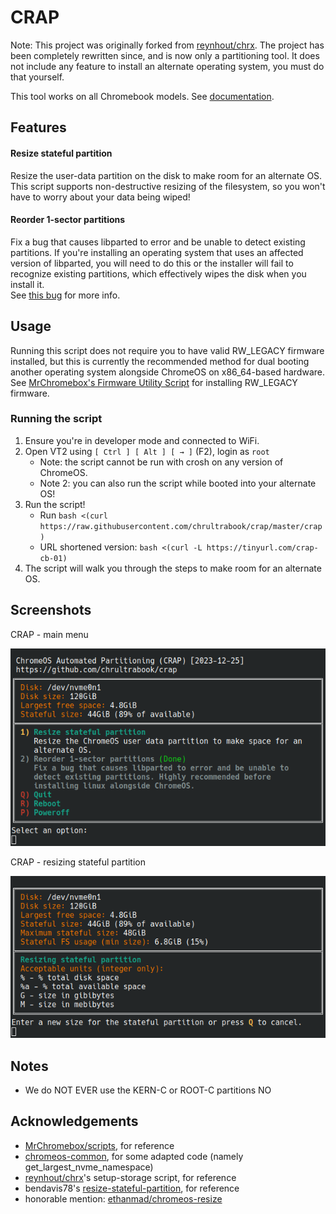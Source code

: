 # CRAP

Note: This project was originally forked from [reynhout/chrx](https://github.com/reynhout/chrx).
The project has been completely rewritten since, and is now only a partitioning tool.
It does not include any feature to install an alternate operating system, you must do that yourself.

This tool works on all Chromebook models. See [documentation](https://chrultrabook.github.io/docs/docs/firmware/supported-devices.html).

## Features

#### Resize stateful partition

Resize the user-data partition on the disk to make room for an alternate OS.
This script supports non-destructive resizing of the filesystem, so you won't
have to worry about your data being wiped!

#### Reorder 1-sector partitions

Fix a bug that causes libparted to error and be unable to detect existing partitions.
If you're installing an operating system that uses an affected version of libparted, you will need
to do this or the installer will fail to recognize existing partitions, which effectively wipes
the disk when you install it.  
See [this bug](https://lists.gnu.org/archive/html/bug-parted/2022-04/msg00004.html) for more info.

## Usage

Running this script does not require you to have valid RW_LEGACY firmware installed,
but this is currently the recommended method for dual booting another operating system alongside ChromeOS on x86_64-based hardware.
See [MrChromebox's Firmware Utility Script](https://mrchromebox.tech/#fwscript) for installing RW_LEGACY firmware.

### Running the script

1. Ensure you're in developer mode and connected to WiFi.
2. Open VT2 using `[ Ctrl ] [ Alt ] [ → ]` (F2), login as `root`
	- Note: the script cannot be run with crosh on any version of ChromeOS.
	- Note 2: you can also run the script while booted into your alternate OS!
3. Run the script!
	- Run `bash <(curl https://raw.githubusercontent.com/chrultrabook/crap/master/crap)`
	- URL shortened version: `bash <(curl -L https://tinyurl.com/crap-cb-01)`
4. The script will walk you through the steps to make room for an alternate OS.

## Screenshots

CRAP - main menu

![Screenshot - CRAP - main menu](/screenshots/screenshot01.png)

CRAP - resizing stateful partition

![Screenshot - CRAP - resizing stateful partition](/screenshots/screenshot02.png)

## Notes

* We do NOT EVER use the KERN-C or ROOT-C partitions NO

## Acknowledgements

- [MrChromebox/scripts](https://github.com/MrChromebox/scripts), for reference
- [chromeos-common](https://chromium.googlesource.com/chromiumos/platform2/+/main/chromeos-common-script/share/chromeos-common.sh), for some adapted code (namely get_largest_nvme_namespace)
- [reynhout/chrx](https://github.com/reynhout/chrx)'s setup-storage script, for reference
- bendavis78's [resize-stateful-partition](https://gist.github.com/bendavis78/5929b46efd26232d7e9e), for reference
- honorable mention: [ethanmad/chromeos-resize](https://github.com/ethanmad/chromeos-resize)
